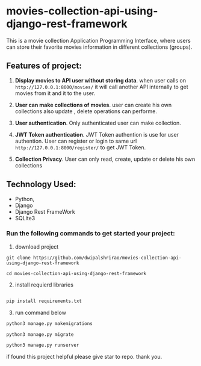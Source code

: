 # movies-collection-api-using-django-rest-framework
This is a movie collection Application Programming Interface, where users can store their favorite movies information in different collections (groups).

  ## Features of project:

  1. **Display movies to API user without storing data**. when user calls on ` http://127.0.0.1:8000/movies/ ` it will call another API internally to get movies from it and it to the user.

  2. **User can make collections of movies**. user can create his own collections also update , delete operations can performe.

  3. **User authentication**. Only authenticated user can make collection.

  4. **JWT Token authentication**. JWT Token authention is use for user authention. User can register or login to same url ` http://127.0.0.1:8000/register/ ` to get JWT Token.

  5. **Collection Privacy**. User can only read, create, update or delete his own collections

  ## Technology Used:

  * Python, 
  * Django
  * Django Rest FrameWork
  * SQLite3

### Run the following commands to get started your project:

  1. download project

  ```
  git clone https://github.com/dwipalshrirao/movies-collection-api-using-django-rest-framework

  cd movies-collection-api-using-django-rest-framework

  ```

  2. install requierd libraries

  ```python
  
  pip install requirements.txt

  ```

  3. run command below

  ```python
  python3 manage.py makemigrations

  python3 manage.py migrate

  python3 manage.py runserver
  ```

  if found this project helpful please give star to repo. 
  thank you.


